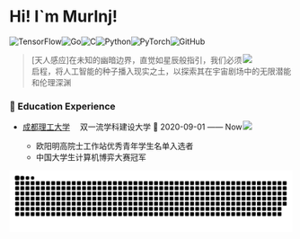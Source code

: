 # Hi! I`m MurInj!

![TensorFlow](https://img.shields.io/badge/TensorFlow-%23FF6F00.svg?style=for-the-badge&logo=TensorFlow&logoColor=white)![Go](https://img.shields.io/badge/go-%2300ADD8.svg?style=for-the-badge&logo=go&logoColor=white)![C](https://img.shields.io/badge/c-%2300599C.svg?style=for-the-badge&logo=c&logoColor=white)![Python](https://img.shields.io/badge/python-3670A0?style=for-the-badge&logo=python&logoColor=ffdd54)![PyTorch](https://img.shields.io/badge/PyTorch-%23EE4C2C.svg?style=for-the-badge&logo=PyTorch&logoColor=white)![GitHub](https://img.shields.io/badge/github-%23121011.svg?style=for-the-badge&logo=github&logoColor=white)

<img align="right" width="88" src="[https://github.com/murInJ/murInJ/blob/main/assert/chara.png](https://github.com/murInJ/murInJ/blob/main/assert/chara.png)" />

> [天人感应]在未知的幽暗边界，直觉如星辰般指引，我们必须启程，将人工智能的种子播入现实之土，以探索其在宇宙剧场中的无限潜能和伦理深渊

<tr><td>

### 🏢 Education Experience

<img align="right" width="88" src="https://www.cdut.edu.cn/__local/C/7B/23/62653F5B103D730D5CF631D8032_ADC706A3_193C4.png" />

- [成都理工大学](https://www.cdut.edu.cn/) &emsp;双一流学科建设大学 📌 2020-09-01 —— Now
  
  - 欧阳明高院士工作站优秀青年学生名单入选者
  - 中国大学生计算机博弈大赛冠军

<picture>
  <source media="(prefers-color-scheme: dark)" srcset="https://raw.githubusercontent.com/murInJ/murInJ/output/github-contribution-grid-snake-dark.svg">
  <source media="(prefers-color-scheme: light)" srcset="https://raw.githubusercontent.com/murInJ/murInJ/output/github-contribution-grid-snake.svg">
  <img alt="github contribution grid snake animation" src="https://raw.githubusercontent.com/murInJ/murInJ/output/github-contribution-grid-snake.svg">
</picture>
